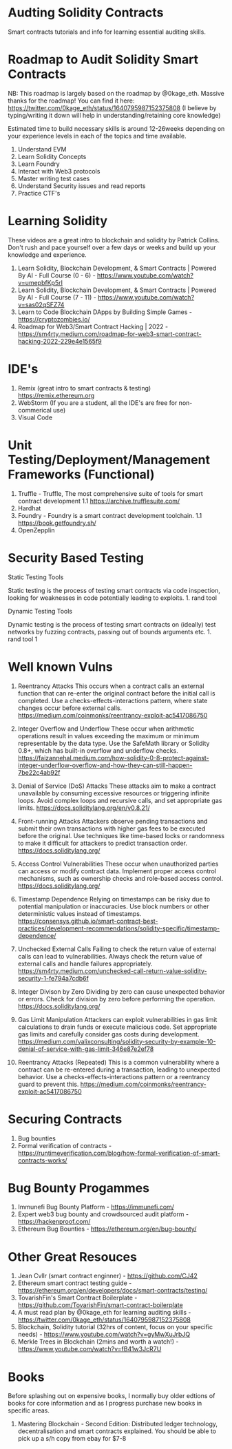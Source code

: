 # Audting Solidity Contracts
Smart contracts tutorials and info for learning essential auditing skills. 


Roadmap to Audit Solidity Smart Contracts
=========================================

NB: This roadmap is largely based on the roadmap by @0kage_eth. Massive thanks for the roadmap! You can find it here: https://twitter.com/0kage_eth/status/1640795987152375808 (I believe by typing/writing it down will help in understanding/retaining core knowledge)

Estimated time to build necessary skills is around 12-26weeks depending on your experience levels in each of the topics and time available.

1. Understand EVM 
2. Learn Solidity Concepts
3. Learn Foundry
4. Interact with Web3 protocols
5. Master writing test cases
6. Understand Security issues and read reports
7. Practice CTF's


  Learning Solidity
  =================

  These videos are a great intro to blockchain and solidity by Patrick Collins. Don't rush and pace yourself over a few days or weeks and build up your 
  knowledge and experience. 
  
  1. Learn Solidity, Blockchain Development, & Smart Contracts | Powered By AI - Full Course (0 - 6) - https://www.youtube.com/watch?v=umepbfKp5rI
  2. Learn Solidity, Blockchain Development, & Smart Contracts | Powered By AI - Full Course (7 - 11) - https://www.youtube.com/watch?v=sas02qSFZ74
  3. Learn to Code Blockchain DApps by Building Simple Games - https://cryptozombies.io/
  4. Roadmap for Web3/Smart Contract Hacking | 2022 - https://sm4rty.medium.com/roadmap-for-web3-smart-contract-hacking-2022-229e4e1565f9

  IDE's
  =====
   1. Remix (great intro to smart contracts & testing) https://remix.ethereum.org
   2. WebStorm (If you are a student, all the IDE's are free for non-commerical use)
   3. Visual Code
    
  Unit Testing/Deployment/Management Frameworks (Functional)
  ==================
   1. Truffle - Truffle, The most comprehensive suite of tools for smart contract development
        1.1 https://archive.trufflesuite.com/
   3. Hardhat
   4. Foundry - Foundry is a smart contract development toolchain.
        1.1 https://book.getfoundry.sh/
   5. OpenZepplin
    
  Security Based Testing
  ======================
   Static Testing Tools
    
   Static testing is the process of testing smart contracts via code inspection, looking for weaknesses in code potentially leading to exploits.
     1. rand tool
    
   Dynamic Testing Tools
    
   Dynamic testing is the process of testing smart contracts on (ideally) test networks by fuzzing contracts, passing out of bounds arguments etc. 
     1. rand tool 1
      
 
  Well known Vulns
  ================  
  
  1. Reentrancy Attacks
     This occurs when a contract calls an external function that can re-enter the original contract before the initial call is completed.
     Use a checks-effects-interactions pattern, where state changes occur before external calls.
     https://medium.com/coinmonks/reentrancy-exploit-ac5417086750

  2. Integer Overflow and Underflow
     These occur when arithmetic operations result in values exceeding the maximum or minimum representable by the data type.
     Use the SafeMath library or Solidity 0.8+, which has built-in overflow and underflow checks.
     https://faizannehal.medium.com/how-solidity-0-8-protect-against-integer-underflow-overflow-and-how-they-can-still-happen-7be22c4ab92f

  3. Denial of Service (DoS) Attacks
     These attacks aim to make a contract unavailable by consuming excessive resources or triggering infinite loops.
     Avoid complex loops and recursive calls, and set appropriate gas limits.
     https://docs.soliditylang.org/en/v0.8.21/

  4. Front-running Attacks
     Attackers observe pending transactions and submit their own transactions with higher gas fees to be executed before the original.
     Use techniques like time-based locks or randomness to make it difficult for attackers to predict transaction order.
     https://docs.soliditylang.org/

  5. Access Control Vulnerabilities
     These occur when unauthorized parties can access or modify contract data.
     Implement proper access control mechanisms, such as ownership checks and role-based access control.
     https://docs.soliditylang.org/

  6. Timestamp Dependence
     Relying on timestamps can be risky due to potential manipulation or inaccuracies.
     Use block numbers or other deterministic values instead of timestamps.
     https://consensys.github.io/smart-contract-best-practices/development-recommendations/solidity-specific/timestamp-dependence/

  7. Unchecked External Calls
     Failing to check the return value of external calls can lead to vulnerabilities.
     Always check the return value of external calls and handle failures appropriately.
     https://sm4rty.medium.com/unchecked-call-return-value-solidity-security-1-fe794a7cdb6f

  8. Integer Divison by Zero
     Dividing by zero can cause unexpected behavior or errors.
     Check for division by zero before performing the operation.
     https://docs.soliditylang.org/

  9. Gas Limit Manipulation
     Attackers can exploit vulnerabilities in gas limit calculations to drain funds or execute malicious code.
     Set appropriate gas limits and carefully consider gas costs during development.
     https://medium.com/valixconsulting/solidity-security-by-example-10-denial-of-service-with-gas-limit-346e87e2ef78

  10. Reentrancy Attacks (Repeated)
      This is a common vulnerability where a contract can be re-entered during a transaction, leading to unexpected behavior.
      Use a checks-effects-interactions pattern or a reentrancy guard to prevent this.
      https://medium.com/coinmonks/reentrancy-exploit-ac5417086750

    
  Securing Contracts
  ==================
   1. Bug bounties
   2. Formal verification of contracts - https://runtimeverification.com/blog/how-formal-verification-of-smart-contracts-works/

  Bug Bounty Progammes
  ====================

  1. Immunefi Bug Bounty Platform - https://immunefi.com/
  2. Expert web3 bug bounty and crowdsourced audit platform  - https://hackenproof.com/
  3. Ethereum Bug Bounties - https://ethereum.org/en/bug-bounty/ 
   
  Other Great Resouces
  ====================
   1.  Jean Cvllr (smart contract enginner) - https://github.com/CJ42
   2.  Ethereum smart contract testing guide - https://ethereum.org/en/developers/docs/smart-contracts/testing/
   3.  TovarishFin's Smart Contract Boilerplate - https://github.com/TovarishFin/smart-contract-boilerplate
   4.  A must read plan by @0kage_eth for learning auditing skills - https://twitter.com/0kage_eth/status/1640795987152375808
   5.  Blockchain, Solidity tutorial (32hrs of content, focus on your specific needs) - https://www.youtube.com/watch?v=gyMwXuJrbJQ
   6.  Merkle Trees in Blockchain (2mins and worth a watch!) - https://www.youtube.com/watch?v=fB41w3JcR7U
    

  Books
  =====
  
  Before splashing out on expensive books, I normally buy older edtions of books for core information and as I progress purchase new books in specific areas. 
  
  1.  Mastering Blockchain - Second Edition: Distributed ledger technology, decentralisation and smart contracts explained. You should be able to pick up a s/h copy from ebay for $7-8



